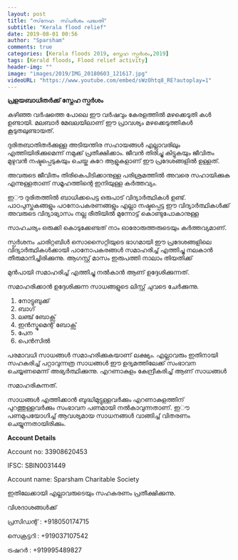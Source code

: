 ```yaml
---
layout: post
title: "സ്‌നേഹ  സ്‌പർശം പദ്ധതി"
subtitle: "Kerala flood relief"
date: 2019-08-01 00:56
author: "Sparsham"
comments: true
categories: [Kerala floods 2019, സ്നേഹ സ്പർശം,2019]
tags: [Kerald floods, Flood relief activity]
header-img: ""
image: "images/2019/IMG_20180603_121617.jpg"
videoURL: "https://www.youtube.com/embed/sWzOhtq8_RE?autoplay=1"
---
```


**പ്രളയബാധിതർക്ക് സ്നേഹ സ്പർശം**


കഴിഞ്ഞ വർഷത്തെ പോലെ ഈ വർഷവും കേരളത്തിൽ മഴക്കെടുതി കൾ ഉണ്ടായി. മലബാർ മേഖലയിലാണ് ഈ പ്രാവശ്യം മഴക്കെടുത്തികൾ കൂടുതലുണ്ടായത്. 

ദുരിതബാതിതർക്കുള്ള അടിയന്തിര സഹായങ്ങൾ എല്ലാവരിലും എത്തിയിരിക്കുമെന്ന് നമുക്ക് പ്രതീക്ഷിക്കാം. ജീവൻ തിരിച്ചു കിട്ടുകയും ജീവിതം മുഴുവൻ നഷ്ടപ്പെടുകയും ചെയ്ത കുറേ ആളുകളാണ് ഈ പ്രദേശങ്ങളിൽ ഉള്ളത്. 

അവരുടെ ജീവിതം തിരികെപിടിക്കാനുള്ള പരിശ്രമത്തിൽ അവരെ സഹായിക്കുക എന്നുള്ളതാണ് സമൂഹത്തിന്റെ ഇനിയുള്ള കർത്തവ്യം.

ഇൗ ദുരിതത്തിൽ ബാധിക്കപെട്ട ഒരുപാട് വിദ്യാർത്ഥികൾ ഉണ്ട്. പാഠപുസ്തകങ്ങളും പഠനോപകരണങ്ങളും എല്ലാ നഷ്ടപ്പെട്ട ഈ വിദ്യാർത്ഥികൾക്ക് അവരുടെ വിദ്യാഭ്യാസം നല്ല രീതിയിൽ മുന്നോട്ട് കൊണ്ടുപോകാനുള്ള 

സാഹചര്യം ഒരുക്കി കൊടുക്കേണ്ടത് നാം ഓരോരുത്തരുടെയും കർത്തവ്യമാണ്. 

സ്പർശനം ചാരിറ്റബിൾ സൊസൈറ്റിയുടെ  ഭാഗമായി ഈ പ്രദേശങ്ങളിലെ വിദ്യാർത്ഥികൾക്കായി പഠനോപകരങ്ങൾ സമാഹരിച്ച് എത്തിച്ചു നലകാൻ തീരുമാനിച്ചിരിക്കുന്നു. ആഗസ്റ്റ് മാസം ഇരുപത്തി നാലാം തിയതിക്ക്‌  

മുൻപായി സമാഹരിച്ച് എത്തിച്ചു നൽകാൻ ആണ് ഉദ്ദേശിക്കുന്നത്. 

സമാഹരിക്കാൻ ഉദ്ദേശിക്കുന്ന സാധങ്ങളുടെ ലിസ്റ്റ് ചുവടെ ചേർക്കുന്നു. 

1. നോട്ടുബുക്ക്
2. ബാഗ്
3. ലഞ്ച് ബോക്സ്
4. ഇൻസ്ട്രുമെന്റ് ബോക്സ്
5. പേന
6. പെൻസിൽ

പരമാവധി സാധങ്ങൾ സമാഹരിക്കുകയാണ് ലക്ഷ്യം. എല്ലാവരും ഇതിനായി സഹകരിച്ച് പറ്റാവുന്നത്ര സാധങ്ങൾ ഈ ഉദ്യമത്തിലേക്ക്‌ സംഭാവന ചെയ്യണമെന്ന് അഭ്യർത്ഥിക്കുന്നു. എറണാകുളം കേന്ദ്രീകരിച്ച് ആണ് സാധങ്ങൾ 

സമാഹരികുന്നത്.

സാധങ്ങൾ എത്തിക്കാൻ ബുദ്ധിമുട്ടുള്ളവർക്കും എറണാകുളത്തിന് പുറത്തുള്ളവർക്കും സംഭാവന പണമായി നൽകാവുന്നതാണ്. ഇൗ പണമുപയോഗിച്ച് ആവശ്യമായ സാധനങ്ങൾ വാങ്ങിച്ച് വിതരണം ചെയ്യുന്നതായിരിക്കും. 

**Account Details**


Account no: 33908620453

IFSC: SBIN0031449

Account name: Sparsham Charitable Society


ഇതിലേക്കായി എല്ലാവരുടെയും സഹകരണം പ്രതീക്ഷിക്കുന്നു. 
 
വിശദാശങ്ങൾക്ക്

പ്രസിഡന്റ്  : +918050174715

സെക്രട്ടറി   : +919037107542

ട്രഷറർ     : +919995489827


[Sparsham Charitable Society]: https://www.sparsham.org/
